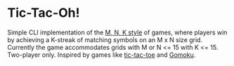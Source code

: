 # Tic-Tac-Oh!

Simple CLI implementation of the [M, N, K style](https://en.wikipedia.org/wiki/M,n,k-game) of games, where players win by achieving a K-streak of matching symbols on an M x N size grid. Currently the game accommodates grids with M or N <= 15 with K <= 15. Two-player only. Inspired by games like [tic-tac-toe](https://en.wikipedia.org/wiki/Tic-tac-toe) and [Gomoku](https://en.wikipedia.org/wiki/Gomoku).
